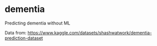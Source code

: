 # dementia
Predicting dementia without ML

Data from: https://www.kaggle.com/datasets/shashwatwork/dementia-prediction-dataset
 
